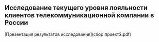 ## Исследование текущего уровня лояльности клиентов телекоммуникационной компании в России

[Презентация результатов исследования](сбор проект2.pdf)
